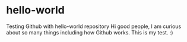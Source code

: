 # hello-world
Testing Github with hello-world repository
Hi good people, 
I am curious about so many things including how Github works. This is my test. :) 
